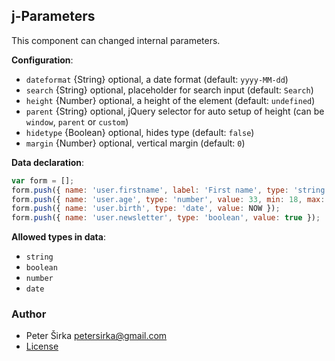 ## j-Parameters

This component can changed internal parameters.

__Configuration__:

- `dateformat` {String} optional, a date format (default: `yyyy-MM-dd`)
- `search` {String} optional, placeholder for search input (default: `Search`)
- `height` {Number} optional, a height of the element (default: `undefined`)
- `parent` {String} optional, jQuery selector for auto setup of height (can be `window`, `parent` or `custom`)
- `hidetype` {Boolean} optional, hides type (default: `false`)
- `margin` {Number} optional, vertical margin (default: `0`)

__Data declaration__:

```javascript
var form = [];
form.push({ name: 'user.firstname', label: 'First name', type: 'string', value: 'Peter Sirka' });
form.push({ name: 'user.age', type: 'number', value: 33, min: 18, max: 50 });
form.push({ name: 'user.birth', type: 'date', value: NOW });
form.push({ name: 'user.newsletter', type: 'boolean', value: true });
```

__Allowed types in data__:

- `string`
- `boolean`
- `number`
- `date`

### Author

- Peter Širka <petersirka@gmail.com>
- [License](https://www.totaljs.com/license/)